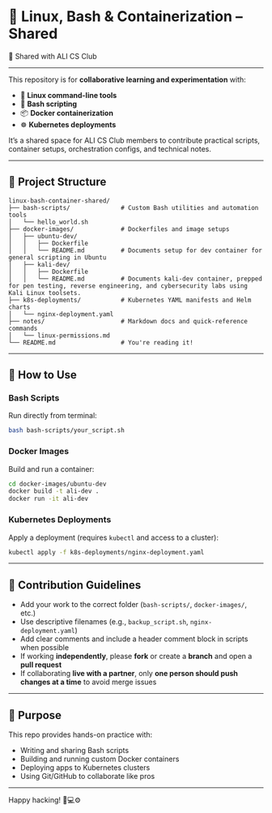 # 🐧 Linux, Bash & Containerization – Shared

👥 Shared with ALI CS Club

---

This repository is for **collaborative learning and experimentation** with:

- 🐚 **Linux command-line tools**
- 🔧 **Bash scripting**
- 📦 **Docker containerization**
- ☸️ **Kubernetes deployments**

It’s a shared space for ALI CS Club members to contribute practical scripts, container setups, orchestration configs, and technical notes.

---

## 📁 Project Structure

```
linux-bash-container-shared/
├── bash-scripts/              # Custom Bash utilities and automation tools
│   └── hello_world.sh
├── docker-images/             # Dockerfiles and image setups
│   ├── ubuntu-dev/
│   │   ├── Dockerfile
│   │   └── README.md          # Documents setup for dev container for general scripting in Ubuntu
│   ├── kali-dev/
│   │   ├── Dockerfile
│   │   └── README.md          # Documents kali-dev container, prepped for pen testing, reverse engineering, and cybersecurity labs using Kali Linux toolsets.
├── k8s-deployments/           # Kubernetes YAML manifests and Helm charts
│   └── nginx-deployment.yaml
├── notes/                     # Markdown docs and quick-reference commands
│   └── linux-permissions.md
└── README.md                  # You're reading it!

```

---

## 🚀 How to Use

### Bash Scripts

Run directly from terminal:

```bash
bash bash-scripts/your_script.sh
```

### Docker Images

Build and run a container:

```bash
cd docker-images/ubuntu-dev
docker build -t ali-dev .
docker run -it ali-dev
```

### Kubernetes Deployments

Apply a deployment (requires `kubectl` and access to a cluster):

```bash
kubectl apply -f k8s-deployments/nginx-deployment.yaml
```

---

## 🤝 Contribution Guidelines

- Add your work to the correct folder (`bash-scripts/`, `docker-images/`, etc.)
- Use descriptive filenames (e.g., `backup_script.sh`, `nginx-deployment.yaml`)
- Add clear comments and include a header comment block in scripts when possible
- If working **independently**, please **fork** or create a **branch** and open a **pull request**
- If collaborating **live with a partner**, only **one person should push changes at a time** to avoid merge issues

---

## 🎯 Purpose

This repo provides hands-on practice with:

- Writing and sharing Bash scripts
- Building and running custom Docker containers
- Deploying apps to Kubernetes clusters
- Using Git/GitHub to collaborate like pros

---

Happy hacking! 🐧💻⚙️
